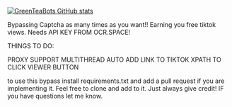 [![GreenTeaBots GitHub stats](https://github-readme-stats.vercel.app/api?username=greenteabots)](https://github.com/anuraghazra/github-readme-stats)

Bypassing Captcha as many times as you want!! Earning you free tiktok views. Needs API KEY FROM OCR.SPACE! 


THINGS TO DO: 

PROXY SUPPORT
MULTITHREAD
AUTO ADD LINK TO TIKTOK
XPATH TO CLICK VIEWER BUTTON


to use this bypass install requirements.txt and add a pull request if you are implementing it. Feel free to clone and add to it. Just always give credit! IF you have questions let me know.

